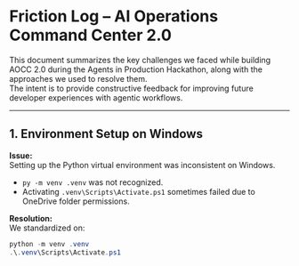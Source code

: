 # Friction Log – AI Operations Command Center 2.0

This document summarizes the key challenges we faced while building AOCC 2.0 during the Agents in Production Hackathon, along with the approaches we used to resolve them.  
The intent is to provide constructive feedback for improving future developer experiences with agentic workflows.

---

## 1. Environment Setup on Windows
**Issue:**  
Setting up the Python virtual environment was inconsistent on Windows.  
- `py -m venv .venv` was not recognized.  
- Activating `.venv\Scripts\Activate.ps1` sometimes failed due to OneDrive folder permissions.  

**Resolution:**  
We standardized on:  
```powershell
python -m venv .venv
.\.venv\Scripts\Activate.ps1
